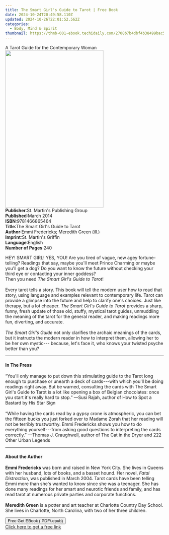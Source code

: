 ```yaml
---
title: The Smart Girl's Guide to Tarot | Free Book
date: 2024-10-24T20:49:58.110Z
updated: 2024-10-26T22:01:52.562Z
categories:
  - Body, Mind & Spirit
thumbnail: https://thmb-001-ebook.techidaily.com/2708b7b4dbf4b38499bac5f61eef1ab3be816adc90dc35adb6cf0ccb3030034c.jpg
---
```

<main id="book-container">
  <div class="flex flex-col">
    <div class="book-brief flex-1 py-6 px-4 sm:p-6 md:py-10 md:px-8">
      <!-- brief-->
      <div class="book-brief-main">
        A Tarot Guide for the Contemporary Woman
      </div>
    </div>
    <div
      class="book-meta-info flex-1 grid gap-4 col-start-1 col-end-3 row-start-1 sm:mb-6 sm:grid-cols-4 lg:gap-6 lg:col-start-2 lg:row-end-6 lg:row-span-6 lg:mb-0"
    >
      <div
        class="book-meta-info-left place-content-center mt-4 p-4 text-sm leading-6 col-start-2 col-span-2 dark:text-slate-400"
      >
        <img
          class="w-full h-500 object-cover rounded-lg sm:h-255 sm:col-span-2 lg:col-span-full"
          src="https://img-001-ebook.techidaily.com/63cc1dcc3551aaf2744d3b52decd1a34e1d1e67c9aa6ccb0bb60b367dd89cedf.jpg"
          alt=""
          width="312"
          height="500"
        />
      </div>
      <div
        class="book-meta-info-right mt-2 col-start-1 row-start-2 col-span-3 self-center"
      >
        <!-- meta data  -->
        <div class="flex flex-col px-4 md:px-8">
          <div class="flex-1">
            <strong>Publisher</strong>:<span class="px-2"
              >St. Martin&#39;s Publishing Group</span
            >
          </div>
          <div class="flex-1">
            <strong>Published</strong>:<span class="px-2">March 2014</span>
          </div>
          <div class="flex-1">
            <strong>ISBN</strong>:<span class="px-2">9781466865464</span>
          </div>
          <div class="flex-1">
            <strong>Title</strong>:<span class="px-2"
              >The Smart Girl&#39;s Guide to Tarot</span
            >
          </div>
          <div class="flex-1">
            <strong>Author</strong>:<span class="px-2"
              >Emmi Fredericks; Meredith Green (ill.)</span
            >
          </div>
          <div class="flex-1">
            <strong>Imprint</strong>:<span class="px-2"
              >St. Martin&#39;s Griffin</span
            >
          </div>
          <div class="flex-1">
            <strong>Language</strong>:<span class="px-2">English</span>
          </div>
          <div class="flex-1">
            <strong>Number of Pages</strong>:<span class="px-2">240</span>
          </div>
        </div>
      </div>
    </div>
    <div class="book-description flex-1 py-6 px-4 sm:p-6 md:py-10 md:px-8">
      <div class="book-description-main">
        <div accordion-content="" id="description">
          <p>
            HEY! SMART GIRL! YES, YOU! Are you tired of vague, new agey
            fortune-telling? Readings that say, maybe you'll meet Prince
            Charming or maybe you'll get a dog? Do you want to know the future
            without checking your third eye or contacting your inner goddess?
            <br />Then you need
            <i>The Smart Girl's Guide to Tarot</i>!<br /><br />Every tarot tells
            a story. This book will tell the modern user how to read that story,
            using language and examples relevant to contemporary life. Tarot can
            provide a glimpse into the future and help to clarify one's choices.
            Just like therapy, but a lot cheaper.
            <i>The Smart Girl's Guide to Tarot</i> provides a sharp, funny,
            fresh update of those old, stuffy, mystical tarot guides, unmuddling
            the meaning of the tarot for the general reader, and making readings
            more fun, diverting, and accurate.<br /><br /><i
              >The Smart Girl's Guide</i
            >
            not only clarifies the archaic meanings of the cards, but it
            instructs the modern reader in how to interpret them, allowing her
            to be her own mystic--- because, let's face it, who knows your
            twisted psyche better than you?
          </p>
        </div>
        <div class="accordion-fader"></div>
      </div>
    </div>
    <div class="book-excerpts flex-1 py-6 px-4 sm:p-6 md:py-10 md:px-8">
      <!-- excerpts-->
      <div class="book-excerpts-main">
        <hr />
        <h4 class="placeholder placeholder-heading">
          <span>In The Press</span>
        </h4>
        <p></p>
        <p>
          “You'll only manage to put down this stimulating guide to the Tarot
          long enough to purchase or unearth a deck of cards---with which you'll
          be doing readings right away. But be warned, consulting the cards with
          The Smart Girl's Guide to Tarot is a lot like opening a box of Belgian
          chocolates: once you start it's really hard to stop.” —Susi Rajah,
          author of How to Spot a Bastard by His Star Sign<br /><br />“While
          having the cards read by a gypsy crone is atmospheric, you can bet the
          fifteen bucks you just forked over to Madame Zorah that her reading
          will not be terribly trustworthy. Emmi Fredericks shows you how to do
          everything yourself---from asking good questions to interpreting the
          cards correctly.” —Thomas J. Craughwell, author of The Cat in the
          Dryer and 222 Other Urban Legends
        </p>
        <p></p>
      </div>
    </div>
    <div class="book-about-author flex-1 py-6 px-4 sm:p-6 md:py-10 md:px-8">
      <!-- about author-->
      <div class="book-main-author-main">
        <hr />
        <h4 class="placeholder placeholder-heading">
          <span>About the Author</span>
        </h4>
        <p></p>
        <p>
          <b>Emmi Fredericks</b> was born and raised in New York City. She lives
          in Queens with her husband, lots of books, and a basset hound. Her
          novel, <i>Fatal Distraction</i>, was published in March 2004. Tarot
          cards have been telling Emmi more than she's wanted to know since she
          was a teenager. She has done many readings for her smart and neurotic
          friends and family, and has read tarot at numerous private parties and
          corporate functions.<br /><br /><b>Meredith Green</b> is a potter and
          art teacher at Charlotte Country Day School. She lives in Charlotte,
          North Carolina, with two of her three children.
        </p>
        <p></p>
      </div>
    </div>
    <div class="book-free-get flex-1 py-6 px-4 sm:p-6 md:py-10 md:px-8">
      <button
        id="btn-free-get"
        class="bg-blue-500 hover:bg-blue-700 text-white font-bold py-2 px-4 rounded"
      >
        Free Get EBook (.PDF/.epub)
      </button>
      <div id="countdown-display" class="px-2 text-lg mt-2"></div>
      <a
        id="free-link"
        class="hidden bg-blue-500 hover:bg-blue-700 text-white font-bold py-2 px-4 rounded"
        href="https://www.ebooks.com/en-us/book/1597530/the-smart-girl-s-guide-to-tarot/emmi-fredericks/"
        target="_blank"
        >Click here to get a free link</a
      >
    </div>
    <script>
      let countdownTime = 0;
      let countdownInterval = null;
      document
        .getElementById('btn-free-get')
        .addEventListener('click', startCountdown);
      function startCountdown() {
        countdownTime = new Date().getTime() + 60000 * 3;
        countdownInterval = setInterval(updateCountdown, 1000);
        document.getElementById('btn-free-get').disabled = true;
        document
          .getElementById('btn-free-get')
          .classList.add('bg-gray-500', 'cursor-not-allowed');
      }
      function updateCountdown() {
        let currentTime = new Date().getTime();
        let timeLeft = countdownTime - currentTime;
        let secondsLeft = Math.floor(timeLeft / 1000);
        document.getElementById('countdown-display').innerHTML =
          `Remaining time: ${secondsLeft} seconds.`;
        if (secondsLeft <= 0) {
          clearInterval(countdownInterval);
          document.getElementById('btn-free-get').classList.add('hidden');
          document.getElementById('free-link').classList.remove('hidden');
          document.getElementById('countdown-display').innerHTML = '';
        }
      }
    </script>
  </div>
</main>

<ins class="adsbygoogle"
      style="display:block"
      data-ad-client="ca-pub-7571918770474297"
      data-ad-slot="8358498916"
      data-ad-format="auto"
      data-full-width-responsive="true"></ins>
    
